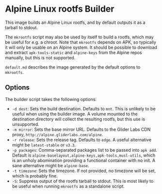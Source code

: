 # Alpine Linux rootfs Builder

This image builds an Alpine Linux rootfs, and by default outputs it as a tarball to stdout.

The `mkrootfs` script may also be used by itself to build a rootfs, which may be useful for e.g. a chroot. Note that `mkrootfs` depends on APK, so typically it will only be usable on an Alpine system. It should be possible to download and extract `apk-tools-static` and `alpine-keys` from the Alpine repos manually, but this is not supported.

`default.md` describes the image generated by the default options to `mkrootfs`.

## Options

The builder script takes the following options:

* `-d dest`: Sets the build destination. Defaults to `mnt`. This is unlikely to be useful when using the builder image. A volume mounted to the destination directory will collect the resulting rootfs, but this use is unsupported.
* `-m mirror`: Sets the base mirror URL. Defaults to the Glider Labs CDN proxy, `http://alpine.gliderlabs.com/alpine`.
* `-r release`: Sets the release tag. Defaults to `edge`. A useful alternative might be `latest-stable` or `v3.3`.
* `-p packages`: Comma-separated packages list to be passed into `apk add`. Default is `alpine-baselayout,alpine-keys,apk-tools,musl-utils`, which is an unholy abomination providing a functional container with no init. A sane alternative might be `alpine-base`.
* `-t timezone`: Sets the timezone. If not provided, no timezone will be set, which is probably fine.
* `-S`: Suppress output of the rootfs tarball to stdout. This is most likely to be useful when running `mkrootfs` as a standalone script.
